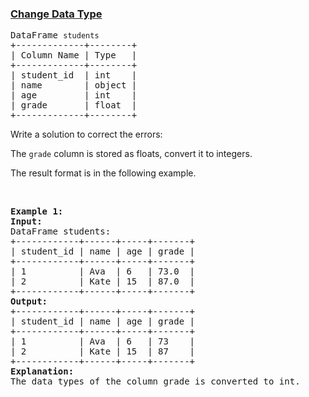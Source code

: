 ### [Change Data Type](https://leetcode.com/problems/change-data-type)

<pre>
DataFrame <code>students</code>
+-------------+--------+
| Column Name | Type   |
+-------------+--------+
| student_id  | int    |
| name        | object |
| age         | int    |
| grade       | float  |
+-------------+--------+
</pre>

<p>Write a solution to correct the errors:</p>

<p>The <code>grade</code> column is stored as floats,&nbsp;convert it to integers.</p>

<p>The result format is in the following example.</p>

<p>&nbsp;</p>
<pre>
<strong class="example">Example 1:</strong>
<strong>Input:
</strong>DataFrame students:
+------------+------+-----+-------+
| student_id | name | age | grade |
+------------+------+-----+-------+
| 1          | Ava  | 6   | 73.0  |
| 2          | Kate | 15  | 87.0  |
+------------+------+-----+-------+
<strong>Output:
</strong>+------------+------+-----+-------+
| student_id | name | age | grade |
+------------+------+-----+-------+
| 1          | Ava  | 6   | 73    |
| 2          | Kate | 15  | 87    |
+------------+------+-----+-------+
<strong>Explanation:</strong> 
The data types of the column grade is converted to int.</pre>
